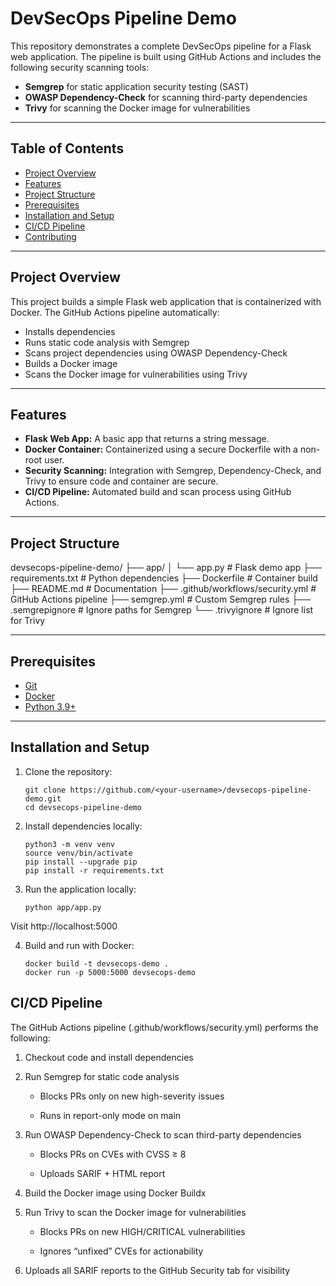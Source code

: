 # DevSecOps Pipeline Demo

This repository demonstrates a complete DevSecOps pipeline for a Flask web application. The pipeline is built using GitHub Actions and includes the following security scanning tools:

- **Semgrep** for static application security testing (SAST)
- **OWASP Dependency-Check** for scanning third-party dependencies
- **Trivy** for scanning the Docker image for vulnerabilities

---

## Table of Contents

- [Project Overview](#project-overview)
- [Features](#features)
- [Project Structure](#project-structure)
- [Prerequisites](#prerequisites)
- [Installation and Setup](#installation-and-setup)
- [CI/CD Pipeline](#cicd-pipeline)
- [Contributing](#contributing)

---

## Project Overview

This project builds a simple Flask web application that is containerized with Docker. The GitHub Actions pipeline automatically:

- Installs dependencies
- Runs static code analysis with Semgrep
- Scans project dependencies using OWASP Dependency-Check
- Builds a Docker image
- Scans the Docker image for vulnerabilities using Trivy

---

## Features

- **Flask Web App:** A basic app that returns a string message.
- **Docker Container:** Containerized using a secure Dockerfile with a non-root user.
- **Security Scanning:** Integration with Semgrep, Dependency-Check, and Trivy to ensure code and container are secure.
- **CI/CD Pipeline:** Automated build and scan process using GitHub Actions.

---

## Project Structure

devsecops-pipeline-demo/
├── app/
│ └── app.py # Flask demo app
├── requirements.txt # Python dependencies
├── Dockerfile # Container build
├── README.md # Documentation
├── .github/workflows/security.yml # GitHub Actions pipeline
├── semgrep.yml # Custom Semgrep rules
├── .semgrepignore # Ignore paths for Semgrep
└── .trivyignore # Ignore list for Trivy

---

## Prerequisites

- [Git](https://git-scm.com/)
- [Docker](https://www.docker.com/)
- [Python 3.9+](https://www.python.org/)

---

## Installation and Setup

1. Clone the repository:
   ```
   git clone https://github.com/<your-username>/devsecops-pipeline-demo.git
   cd devsecops-pipeline-demo
   ```

2. Install dependencies locally:
   ```
   python3 -m venv venv
   source venv/bin/activate
   pip install --upgrade pip
   pip install -r requirements.txt
   ```

3. Run the application locally:
   ```
   python app/app.py
   ```

Visit http://localhost:5000

4. Build and run with Docker:
   ```
   docker build -t devsecops-demo .
   docker run -p 5000:5000 devsecops-demo
   ```

## CI/CD Pipeline

The GitHub Actions pipeline (.github/workflows/security.yml) performs the following:

   1. Checkout code and install dependencies
   
   2. Run Semgrep for static code analysis

      - Blocks PRs only on new high-severity issues

      - Runs in report-only mode on main

   3. Run OWASP Dependency-Check to scan third-party dependencies

      - Blocks PRs on CVEs with CVSS ≥ 8

      - Uploads SARIF + HTML report

   4. Build the Docker image using Docker Buildx

   5. Run Trivy to scan the Docker image for vulnerabilities

      - Blocks PRs on new HIGH/CRITICAL vulnerabilities

      - Ignores “unfixed” CVEs for actionability

   6. Uploads all SARIF reports to the GitHub Security tab for visibility